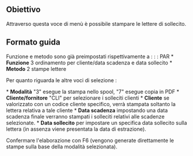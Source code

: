 ## Obiettivo

Attraverso questa voce di menù è possibile stampare le lettere di sollecito.

## Formato guida
Funzione e metodo sono già preimpostati rispettivamente a : 
 :  : PAR
\* **Funzione** 3 ordinamento per cliente/data scadenza e data sollecito
\* **Metodo** 2 stampe lettere

Per quanto riguarda le altre voci di selezione : 

\* **Modalità**  "3" esegue la stampa nello spool, "7" esegue copia in PDF
\* **Cliente/fornitore**  "CLI" per selezionare i solleciti clienti
\* **Cliente**  se valorizzato con un codice cliente specifico, verrà stampata soltanto la lettera relativa a tale cliente
\* **Data scadenza**  impostando una data scadenza finale verranno stampati i solleciti relativi alle scadenze selezionate.
\* **Data sollecito**  per impostare un specifica data sollecito sulla lettera (in assenza viene presentata la data di estrazione).

Confermare l'elaborazione con F6 (vengono generate direttamente le stampe sulla base della modalità selezionata).



